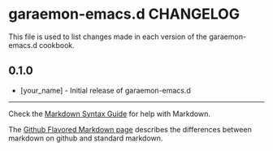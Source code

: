 garaemon-emacs.d CHANGELOG
==========================

This file is used to list changes made in each version of the garaemon-emacs.d cookbook.

0.1.0
-----
- [your_name] - Initial release of garaemon-emacs.d

- - -
Check the [Markdown Syntax Guide](http://daringfireball.net/projects/markdown/syntax) for help with Markdown.

The [Github Flavored Markdown page](http://github.github.com/github-flavored-markdown/) describes the differences between markdown on github and standard markdown.
